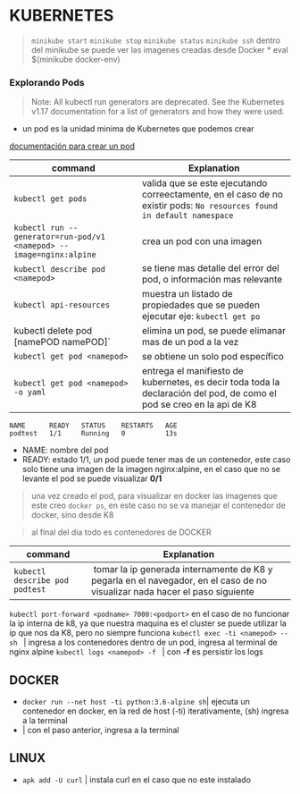 # KUBERNETES

> `minikube start`
> `minikube stop`
> `minikube status`
> `minikube ssh` dentro del minikube se puede ver las imagenes creadas desde Docker
    *  eval $(minikube docker-env)



### Explorando Pods

> Note: All kubectl run generators are deprecated. See the Kubernetes v1.17 documentation for a list of generators and how they were used.

* un pod es la unidad minima de Kubernetes que podemos crear

[documentación para crear un pod](https://v1-17.docs.kubernetes.io/docs/reference/kubectl/conventions/#generators)

command  | Explanation 
------------- | -------------
`kubectl get pods` | valida que se este ejecutando correectamente, en el caso de no existir pods: `No resources found in default namespace`
`kubectl run --generator=run-pod/v1 <namepod> --image=nginx:alpine` | crea un pod con una imagen 
`kubectl describe pod <namepod>` | se tiene mas detalle del error del pod, o información mas relevante
`kubectl api-resources` | muestra un listado de propiedades que se pueden ejecutar eje: `kubectl get po `
kubectl delete pod [namePOD namePOD]` | elimina un pod, se puede elimanar mas de un pod a la vez  
`kubectl get pod <namepod>` | se obtiene un solo pod específico
`kubectl get pod <namepod> -o yaml` | entrega el manifiesto de kubernetes, es decir toda toda la declaración del pod, de como el pod se creo en la api de K8 

```Console
NAME      READY   STATUS    RESTARTS   AGE
podtest   1/1     Running   0          13s
```
*  NAME: nombre del pod
* READY: estado 1/1, un pod puede tener mas de un contenedor, este caso solo tiene una imagen de la imagen nginx:alpine, 
    en el caso que no se levante el pod se puede visualizar **0/1**


> una vez creado el pod, para visualizar en docker las imagenes que este creo `docker ps`, en este caso no se va manejar el contenedor de  docker, sino desde K8

>al final del dia todo es contenedores de DOCKER

command  | Explanation 
------------- | -------------
`kubectl describe pod podtest` | tomar la ip generada internamente de K8 y pegarla en el navegador, en el caso de no visualizar nada hacer el paso siguiente
`kubectl port-forward <podname> 7000:<podport>`  en el caso de no funcionar la ip interna de k8, ya que nuestra maquina es el cluster se puede utilizar la ip que nos da K8, pero no siempre funciona 
`kubectl exec -ti <namepod> -- sh ` | ingresa a los contenedores dentro de un pod, ingresa al terminal de nginx alpine
`kubectl logs <namepod> -f ` | con **-f** es persistir los logs

  

## DOCKER
* `docker run --net host -ti python:3.6-alpine sh`| ejecuta un contenedor en docker, en la red de host (-ti)  iterativamente, (sh) ingresa a la terminal
* | con el paso anterior, ingresa a la terminal 


## LINUX
* `apk add -U curl` | instala curl en el caso que no este instalado
